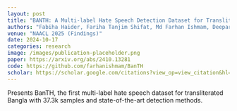 ```yaml
---
layout: post
title: "BANTH: A Multi-label Hate Speech Detection Dataset for Transliterated Bangla"
authors: "Fabiha Haider, Fariha Tanjim Shifat, Md Farhan Ishmam, Deeparghya Dutta Barua, Md Sakib Ul Rahman Sourove, Md Fahim, Md Farhad Alam"
venue: "NAACL 2025 (Findings)"
date: 2024-10-17
categories: research
image: /images/publication-placeholder.png
paper: https://arxiv.org/abs/2410.13281
code: https://github.com/farhanishmam/BanTH
scholar: https://scholar.google.com/citations?view_op=view_citation&hl=en&user=NWtnV0wAAAAJ&citation_for_view=NWtnV0wAAAAJ:2osOgNQ5qMEC
---
```


Presents BanTH, the first multi-label hate speech dataset for transliterated Bangla with 37.3k samples and state-of-the-art detection methods.
